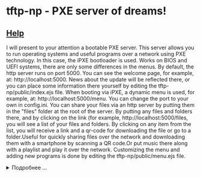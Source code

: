 # tftp-np - PXE server of dreams!  
## [Help](./docs/index.md)
 
I will present to your attention a bootable PXE server. This server allows you to run operating systems and useful programs over a network using PXE technology.
In this case, the iPXE bootloader is used. Works on BIOS and UEFI systems, there are only some differences in the menus.
By default, the http server runs on port 5000.
You can see the welcome page, for example, at: http://localhost:5000. News about the update will be reflected there, or you can place some information there yourself by editing the tftp-np/public/index.ejs file.
When booting via iPXE, a dynamic menu is used, for example, at: http://localhost:5000/menu. You can change the port to your own in config.ini.
You can share your files via an http server by putting them in the "files" folder at the root of the server. By putting any files and folders there, and by clicking on the link (for example, http://localhost:5000/files, you will see a list of your files and folders. By clicking on any item from the list, you will receive a link and a qr-code for downloading the file or go to a folder.Useful for quickly sharing files over the network and downloading them with a smartphone by scanning a QR code.Or put music there along with a playlist and play it over the network.
Customizing the menu and adding new programs is done by editing the tftp-np/public/menu.ejs file.
<details>
<summary>Подробнее ...</summary>
Тут текст который мы хотим скрыть
</details>    
